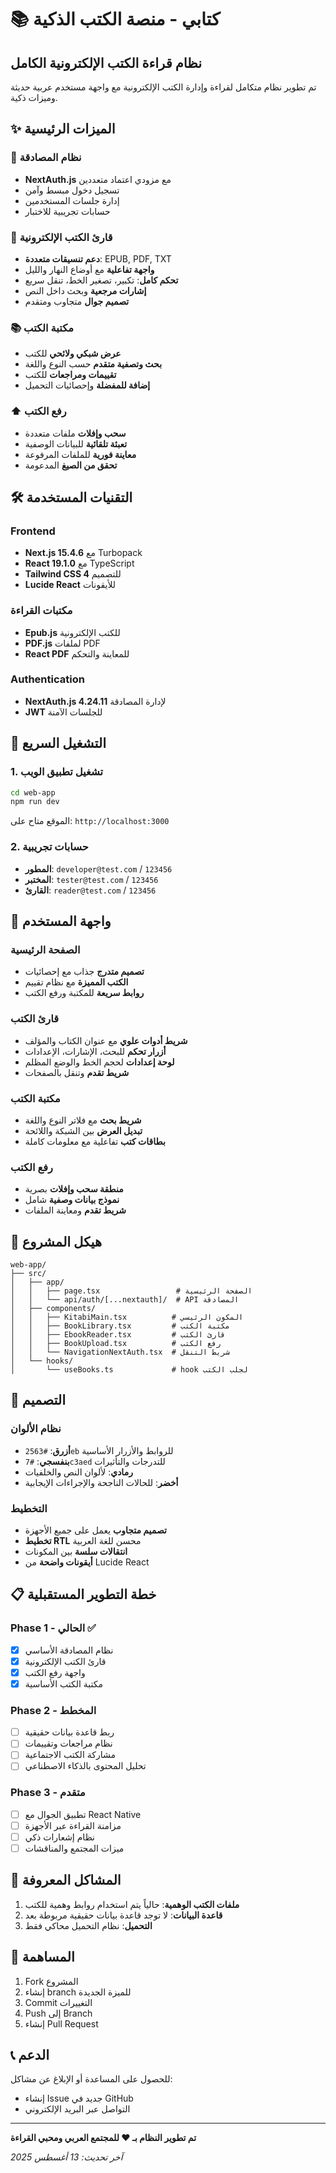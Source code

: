 # 📚 كتابي - منصة الكتب الذكية

## نظام قراءة الكتب الإلكترونية الكامل

تم تطوير نظام متكامل لقراءة وإدارة الكتب الإلكترونية مع واجهة مستخدم عربية حديثة وميزات ذكية.

## ✨ الميزات الرئيسية

### 🔐 نظام المصادقة
- **NextAuth.js** مع مزودي اعتماد متعددين
- تسجيل دخول مبسط وآمن
- إدارة جلسات المستخدمين
- حسابات تجريبية للاختبار

### 📖 قارئ الكتب الإلكترونية
- **دعم تنسيقات متعددة**: EPUB, PDF, TXT
- **واجهة تفاعلية** مع أوضاع النهار والليل
- **تحكم كامل**: تكبير، تصغير الخط، تنقل سريع
- **إشارات مرجعية** وبحث داخل النص
- **تصميم جوال** متجاوب ومتقدم

### 📚 مكتبة الكتب
- **عرض شبكي ولائحي** للكتب
- **بحث وتصفية متقدم** حسب النوع واللغة
- **تقييمات ومراجعات** للكتب
- **إضافة للمفضلة** وإحصائيات التحميل

### ⬆️ رفع الكتب
- **سحب وإفلات** ملفات متعددة
- **تعبئة تلقائية** للبيانات الوصفية
- **معاينة فورية** للملفات المرفوعة
- **تحقق من الصيغ** المدعومة

## 🛠️ التقنيات المستخدمة

### Frontend
- **Next.js 15.4.6** مع Turbopack
- **React 19.1.0** مع TypeScript
- **Tailwind CSS 4** للتصميم
- **Lucide React** للأيقونات

### مكتبات القراءة
- **Epub.js** للكتب الإلكترونية
- **PDF.js** لملفات PDF
- **React PDF** للمعاينة والتحكم

### Authentication
- **NextAuth.js 4.24.11** لإدارة المصادقة
- **JWT** للجلسات الآمنة

## 🚀 التشغيل السريع

### 1. تشغيل تطبيق الويب
```bash
cd web-app
npm run dev
```

الموقع متاح على: `http://localhost:3000`

### 2. حسابات تجريبية
- **المطور**: `developer@test.com` / `123456`
- **المختبر**: `tester@test.com` / `123456`
- **القارئ**: `reader@test.com` / `123456`

## 📱 واجهة المستخدم

### الصفحة الرئيسية
- **تصميم متدرج** جذاب مع إحصائيات
- **الكتب المميزة** مع نظام تقييم
- **روابط سريعة** للمكتبة ورفع الكتب

### قارئ الكتب
- **شريط أدوات علوي** مع عنوان الكتاب والمؤلف
- **أزرار تحكم** للبحث، الإشارات، الإعدادات
- **لوحة إعدادات** لحجم الخط والوضع المظلم
- **شريط تقدم** وتنقل بالصفحات

### مكتبة الكتب
- **شريط بحث** مع فلاتر النوع واللغة
- **تبديل العرض** بين الشبكة واللائحة
- **بطاقات كتب** تفاعلية مع معلومات كاملة

### رفع الكتب
- **منطقة سحب وإفلات** بصرية
- **نموذج بيانات وصفية** شامل
- **شريط تقدم** ومعاينة الملفات

## 🔧 هيكل المشروع

```
web-app/
├── src/
│   ├── app/
│   │   ├── page.tsx                 # الصفحة الرئيسية
│   │   └── api/auth/[...nextauth]/  # API المصادقة
│   ├── components/
│   │   ├── KitabiMain.tsx          # المكون الرئيسي
│   │   ├── BookLibrary.tsx         # مكتبة الكتب
│   │   ├── EbookReader.tsx         # قارئ الكتب
│   │   ├── BookUpload.tsx          # رفع الكتب
│   │   └── NavigationNextAuth.tsx  # شريط التنقل
│   └── hooks/
│       └── useBooks.ts             # hook لجلب الكتب
```

## 🎨 التصميم

### نظام الألوان
- **أزرق**: `#2563eb` للروابط والأزرار الأساسية
- **بنفسجي**: `#7c3aed` للتدرجات والتأثيرات
- **رمادي**: لألوان النص والخلفيات
- **أخضر**: للحالات الناجحة والإجراءات الإيجابية

### التخطيط
- **تصميم متجاوب** يعمل على جميع الأجهزة
- **تخطيط RTL** محسن للغة العربية
- **انتقالات سلسة** بين المكونات
- **أيقونات واضحة** من Lucide React

## 📋 خطة التطوير المستقبلية

### Phase 1 - الحالي ✅
- [x] نظام المصادقة الأساسي
- [x] قارئ الكتب الإلكترونية
- [x] واجهة رفع الكتب
- [x] مكتبة الكتب الأساسية

### Phase 2 - المخطط
- [ ] ربط قاعدة بيانات حقيقية
- [ ] نظام مراجعات وتقييمات
- [ ] مشاركة الكتب الاجتماعية
- [ ] تحليل المحتوى بالذكاء الاصطناعي

### Phase 3 - متقدم
- [ ] تطبيق الجوال مع React Native
- [ ] مزامنة القراءة عبر الأجهزة
- [ ] نظام إشعارات ذكي
- [ ] ميزات المجتمع والمناقشات

## 🐛 المشاكل المعروفة

1. **ملفات الكتب الوهمية**: حالياً يتم استخدام روابط وهمية للكتب
2. **قاعدة البيانات**: لا توجد قاعدة بيانات حقيقية مربوطة بعد
3. **التحميل**: نظام التحميل محاكي فقط

## 🤝 المساهمة

1. Fork المشروع
2. إنشاء branch للميزة الجديدة
3. Commit التغييرات
4. Push إلى Branch
5. إنشاء Pull Request

## 📞 الدعم

للحصول على المساعدة أو الإبلاغ عن مشاكل:
- إنشاء Issue جديد في GitHub
- التواصل عبر البريد الإلكتروني

---

**تم تطوير النظام بـ ❤️ للمجتمع العربي ومحبي القراءة**

*آخر تحديث: 13 أغسطس 2025*
